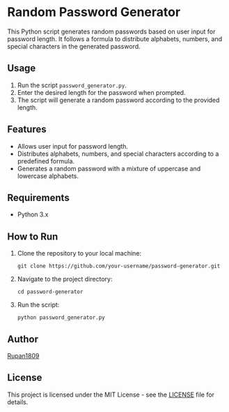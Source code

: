 # Random Password Generator

This Python script generates random passwords based on user input for password length. It follows a formula to distribute alphabets, numbers, and special characters in the generated password.

## Usage

1. Run the script `password_generator.py`.
2. Enter the desired length for the password when prompted.
3. The script will generate a random password according to the provided length.

## Features

- Allows user input for password length.
- Distributes alphabets, numbers, and special characters according to a predefined formula.
- Generates a random password with a mixture of uppercase and lowercase alphabets.

## Requirements

- Python 3.x

## How to Run

1. Clone the repository to your local machine:

    ```
    git clone https://github.com/your-username/password-generator.git
    ```

2. Navigate to the project directory:

    ```
    cd password-generator
    ```

3. Run the script:

    ```
    python password_generator.py
    ```

## Author

[Rupan1809](https://github.com/Rupan1809)

## License

This project is licensed under the MIT License - see the [LICENSE](LICENSE) file for details.
